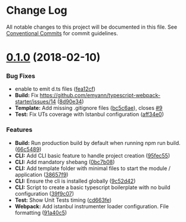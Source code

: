 # Change Log

All notable changes to this project will be documented in this file.
See [Conventional Commits](https://conventionalcommits.org) for commit guidelines.

<a name="0.1.0"></a>
# [0.1.0](https://github.com/emyann/typescript-webpack-starter/compare/v0.0.3...v0.1.0) (2018-02-10)


### Bug Fixes

* enable to emit d.ts files ([fea12cf](https://github.com/emyann/typescript-webpack-starter/commit/fea12cf))
* **Build:** Fix https://github.com/emyann/typescript-webpack-starter/issues/14 ([8d90e34](https://github.com/emyann/typescript-webpack-starter/commit/8d90e34))
* **Template:** Add missing .gitignore files ([bc5c6ae](https://github.com/emyann/typescript-webpack-starter/commit/bc5c6ae)), closes [#9](https://github.com/emyann/typescript-webpack-starter/issues/9)
* **Test:** Fix UTs coverage with Istanbul configuration ([aff34e0](https://github.com/emyann/typescript-webpack-starter/commit/aff34e0))


### Features

* **Build:** Run production build by default when running npm run build. ([66c5489](https://github.com/emyann/typescript-webpack-starter/commit/66c5489))
* **CLI:** Add CLI basic feature to handle project creation ([95fec55](https://github.com/emyann/typescript-webpack-starter/commit/95fec55))
* **CLI:** Add mandatory shebang ([0bc7b08](https://github.com/emyann/typescript-webpack-starter/commit/0bc7b08))
* **CLI:** Add template folder with minimal files to start the module / application ([38657f9](https://github.com/emyann/typescript-webpack-starter/commit/38657f9))
* **CLI:** Ensure the cli is installed globally ([9c52d42](https://github.com/emyann/typescript-webpack-starter/commit/9c52d42))
* **CLI:** Script to create a basic typescript boilerplate with no build configuration ([39f9c07](https://github.com/emyann/typescript-webpack-starter/commit/39f9c07))
* **Test:** Show Unit Tests timing ([cd663fe](https://github.com/emyann/typescript-webpack-starter/commit/cd663fe))
* **Webpack:** Add istanbul instrumenter loader configuration. File formatting ([91a40c5](https://github.com/emyann/typescript-webpack-starter/commit/91a40c5))
